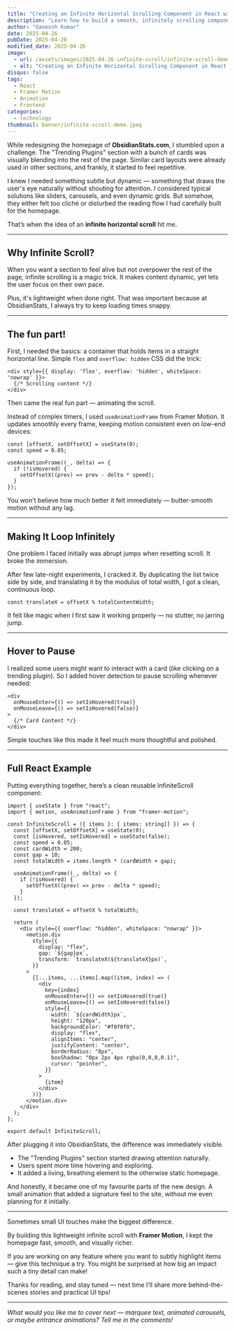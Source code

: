 ```yaml
---
title: "Creating an Infinite Horizontal Scrolling Component in React with Framer Motion"
description: "Learn how to build a smooth, infinitely scrolling component from right to left using React and Framer Motion animations."
author: "Ganessh Kumar"
date: 2025-04-26
pubDate: 2025-04-26
modified_date: 2025-04-26
image:
  - url: /assets/images/2025-04-26-infinite-scroll/infinite-scroll-demo.png
  - alt: "Creating an Infinite Horizontal Scrolling Component in React with Framer Motion"
disqus: false
tags:
  - React
  - Framer Motion
  - Animation
  - Frontend
categories:
  - technology
thumbnail: banner/infinite-scroll-demo.jpeg
---
```


While redesigning the homepage of **ObsidianStats.com**, I stumbled upon a challenge. The "Trending Plugins" section with a bunch of cards was visually blending into the rest of the page. Similar card layouts were already used in other sections, and frankly, it started to feel repetitive.

I knew I needed something subtle but dynamic — something that draws the user's eye naturally without shouting for attention. I considered typical solutions like sliders, carousels, and even dynamic grids. But somehow, they either felt too cliché or disturbed the reading flow I had carefully built for the homepage.

That’s when the idea of an **infinite horizontal scroll** hit me.

---

## Why Infinite Scroll?

When you want a section to feel alive but not overpower the rest of the page, infinite scrolling is a magic trick. It makes content dynamic, yet lets the user focus on their own pace.

Plus, it's lightweight when done right. That was important because at ObsidianStats, I always try to keep loading times snappy.


---

## The fun part!
First, I needed the basics: a container that holds items in a straight horizontal line. Simple `flex` and `overflow: hidden` CSS did the trick:

```tsx
<div style={{ display: 'flex', overflow: 'hidden', whiteSpace: 'nowrap' }}>
  {/* Scrolling content */}
</div>
```

Then came the real fun part — animating the scroll.

Instead of complex timers, I used `useAnimationFrame` from Framer Motion. It updates smoothly every frame, keeping motion consistent even on low-end devices:

```tsx
const [offsetX, setOffsetX] = useState(0);
const speed = 0.05;

useAnimationFrame((_, delta) => {
  if (!isHovered) {
    setOffsetX((prev) => prev - delta * speed);
  }
});
```

You won't believe how much better it felt immediately — butter-smooth motion without any lag.


---

## Making It Loop Infinitely

One problem I faced initially was abrupt jumps when resetting scroll. It broke the immersion.

After few late-night experiments, I cracked it. By duplicating the list twice side by side, and translating it by the modulus of total width, I got a clean, continuous loop.

```tsx
const translateX = offsetX % totalContentWidth;
```

It felt like magic when I first saw it working properly — no stutter, no jarring jump.


---

## Hover to Pause

I realized some users might want to interact with a card (like clicking on a trending plugin). So I added hover detection to pause scrolling whenever needed:

```tsx
<div 
  onMouseEnter={() => setIsHovered(true)} 
  onMouseLeave={() => setIsHovered(false)}
>
  {/* Card Content */}
</div>
```

Simple touches like this made it feel much more thoughtful and polished.


---

## Full React Example

Putting everything together, here’s a clean reusable InfiniteScroll component:

```tsx
import { useState } from "react";
import { motion, useAnimationFrame } from "framer-motion";

const InfiniteScroll = ({ items }: { items: string[] }) => {
  const [offsetX, setOffsetX] = useState(0);
  const [isHovered, setIsHovered] = useState(false);
  const speed = 0.05;
  const cardWidth = 200;
  const gap = 10;
  const totalWidth = items.length * (cardWidth + gap);

  useAnimationFrame((_, delta) => {
    if (!isHovered) {
      setOffsetX((prev) => prev - delta * speed);
    }
  });

  const translateX = offsetX % totalWidth;

  return (
    <div style={{ overflow: "hidden", whiteSpace: "nowrap" }}>
      <motion.div
        style={{
          display: "flex",
          gap: `${gap}px`,
          transform: `translateX(${translateX}px)`,
        }}
      >
        {[...items, ...items].map((item, index) => (
          <div
            key={index}
            onMouseEnter={() => setIsHovered(true)}
            onMouseLeave={() => setIsHovered(false)}
            style={{
              width: `${cardWidth}px`,
              height: "120px",
              backgroundColor: "#f0f0f0",
              display: "flex",
              alignItems: "center",
              justifyContent: "center",
              borderRadius: "8px",
              boxShadow: "0px 2px 4px rgba(0,0,0,0.1)",
              cursor: "pointer",
            }}
          >
            {item}
          </div>
        ))}
      </motion.div>
    </div>
  );
};

export default InfiniteScroll;
```

After plugging it into ObsidianStats, the difference was immediately visible.

- The "Trending Plugins" section started drawing attention naturally.
- Users spent more time hovering and exploring.
- It added a living, breathing element to the otherwise static homepage.

And honestly, it became one of my favourite parts of the new design. A small animation that added a signature feel to the site, without me even planning for it initially.


---

Sometimes small UI touches make the biggest difference.

By building this lightweight infinite scroll with **Framer Motion**, I kept the homepage fast, smooth, and visually richer.

If you are working on any feature where you want to subtly highlight items — give this technique a try. You might be surprised at how big an impact such a tiny detail can make!

Thanks for reading, and stay tuned — next time I’ll share more behind-the-scenes stories and practical UI tips!

---

_What would you like me to cover next — marquee text, animated carousels, or maybe entrance animations? Tell me in the comments!_

